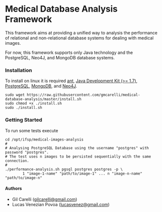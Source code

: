 # Medical Database Analysis Framework

This framework aims at providing a unified way to analysis the performance of relational and non-relational database systems for dealing with medical images.

For now, this framework supports only Java technology and the PostgreSQL, Neo4J, and MongoDB database systems.

### Installation

To install on linux it is required [ant](http://ant.apache.org/), [Java Development Kit (>= 1.7)](http://openjdk.java.net/), [PostgreSQL](https://www.postgresql.org/), [MongoDB](https://www.mongodb.com/), and [Neo4J](https://neo4j.com/).

```
sudo wget https://raw.githubusercontent.com/gmcarelli/medical-database-analysis/master/install.sh
sudo chmod +x ./install.sh
sudo ./install.sh 
```

### Getting Started

To run some tests execute

```
cd /opt/ifsp/medical-images-analysis
#
# Analysing PostgreSQL Database using the username "postgres" with password "postgres". 
# The test uses n images to be persisted sequentially with the same connection. 
#
./performance-analysis.sh pgsql postgres postgres -p \ 
		1 "image-1-name" "path/to/image-1" ... n "image-n-name" "path/to/image-n"
```

#### Authors
* Gil Carelli (gilcarelli@gmail.com)
* Lucas Venezian Povoa (lucasvenez@gmail.com)

